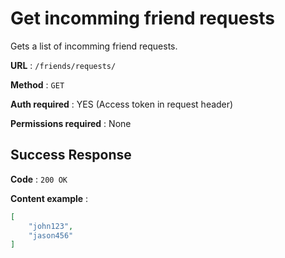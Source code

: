 # Get incomming friend requests

Gets a list of incomming friend requests.

**URL** : `/friends/requests/`

**Method** : `GET`

**Auth required** : YES (Access token in request header)

**Permissions required** : None

## Success Response

**Code** : `200 OK`

**Content example** :
```json
[
    "john123",
    "jason456"
]
```